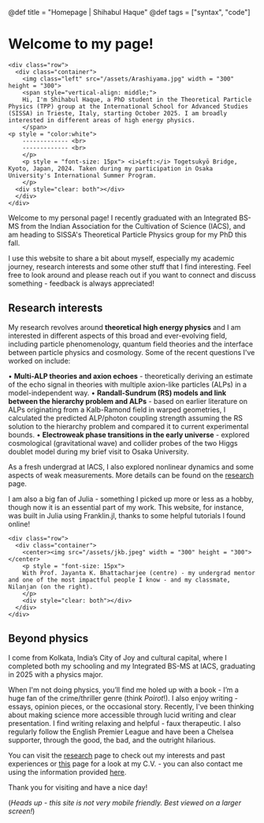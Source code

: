 @def title = "Homepage | Shihabul Haque"
@def tags = ["syntax", "code"]

# Welcome to my page!

~~~
<div class="row">
  <div class="container">
    <img class="left" src="/assets/Arashiyama.jpg" width = "300" height = "300">
    <span style="vertical-align: middle;">
    Hi, I'm Shihabul Haque, a PhD student in the Theoretical Particle Physics (TPP) group at the International School for Advanced Studies (SISSA) in Trieste, Italy, starting October 2025. I am broadly interested in different areas of high energy physics.
    </span>
<p style = "color:white">
    ------------- <br>
    ------------- <br>
    </p>
    <p style = "font-size: 15px"> <i>Left:</i> Togetsukyō Bridge, Kyoto, Japan, 2024. Taken during my participation in Osaka University's International Summer Program.
    </p>
  <div style="clear: both"></div> 
  </div>
</div>
~~~
Welcome to my personal page! I recently graduated with an Integrated BS-MS from the Indian Association for the Cultivation of Science (IACS), and am heading to SISSA's Theoretical Particle Physics group for my PhD this fall.

I use this website to share a bit about myself, especially my academic journey, research interests and some other stuff that I find interesting. Feel free to look around and please reach out if you want to connect and discuss something - feedback is always appreciated!
## Research interests

My research revolves around **theoretical high energy physics** and I am interested in different aspects of this broad and ever-evolving field, including particle phenomenology, quantum field theories and the interface between particle physics and cosmology. Some of the recent questions I've worked on include:

• **Multi-ALP theories and axion echoes** - theoretically deriving an estimate of the echo signal in theories with multiple axion-like particles (ALPs) in a model-independent way.
• **Randall-Sundrum (RS) models and link between the hierarchy problem and ALPs** - based on earlier literature on ALPs originating from a Kalb-Ramond field in warped geometries, I calculated the predicted ALP/photon coupling strength assuming the RS solution to the hierarchy problem and compared it to current experimental bounds.
• **Electroweak phase transitions in the early universe** - explored cosmological (gravitational wave) and collider probes of the two Higgs doublet model during my brief visit to Osaka University.

As a fresh undergrad at IACS, I also explored nonlinear dynamics and some aspects of weak measurements. More details can be found on the [research](/menu1/) page.

I am also a big fan of Julia - something I picked up more or less as a hobby, though now it is an essential part of my work. This website, for instance, was built in Julia using Franklin.jl, thanks to some helpful tutorials I found online!

~~~
<div class="row">
  <div class="container">
    <center><img src="/assets/jkb.jpeg" width = "300" height = "300"></center>
    <p style = "font-size: 15px">
    With Prof. Jayanta K. Bhattacharjee (centre) - my undergrad mentor and one of the most impactful people I know - and my classmate, Nilanjan (on the right).
    </p>     
    <div style="clear: both"></div> 
  </div>
</div>
~~~
## Beyond physics

I come from Kolkata, India’s City of Joy and cultural capital, where I completed both my schooling and my Integrated BS-MS at IACS, graduating in 2025 with a physics major.

When I'm not doing physics, you’ll find me holed up with a book - I’m a huge fan of the crime/thriller genre (think *Poirot*!). I also enjoy writing - essays, opinion pieces, or the occasional story. Recently, I've been thinking about making science more accessible through lucid writing and clear presentation. I find writing relaxing and helpful - faux therapeutic. I also regularly follow the English Premier League and have been a Chelsea supporter, through the good, the bad, and the outright hilarious.

You can visit the [research](/menu1/) page to check out my interests and past experiences or [this](/menu2/) page for a look at my C.V. - you can also contact me using the information provided [here](/menu3/). 

Thank you for visiting and have a nice day!

(*Heads up - this site is not very mobile friendly. Best viewed on a larger screen!*)
